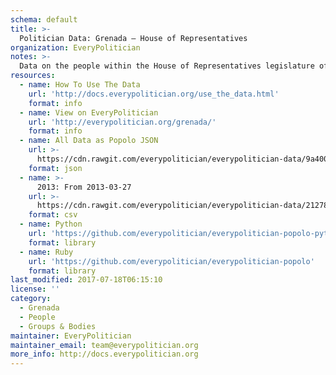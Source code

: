 ```yaml
---
schema: default
title: >-
  Politician Data: Grenada — House of Representatives
organization: EveryPolitician
notes: >-
  Data on the people within the House of Representatives legislature of Grenada.
resources:
  - name: How To Use The Data
    url: 'http://docs.everypolitician.org/use_the_data.html'
    format: info
  - name: View on EveryPolitician
    url: 'http://everypolitician.org/grenada/'
    format: info
  - name: All Data as Popolo JSON
    url: >-
      https://cdn.rawgit.com/everypolitician/everypolitician-data/9a4002f3dda7bce45d1db84b959ae70304338336/data/Grenada/House_of_Representatives/ep-popolo-v1.0.json
    format: json
  - name: >-
      2013: From 2013-03-27
    url: >-
      https://cdn.rawgit.com/everypolitician/everypolitician-data/2127873c3975dc29ef08d7efcbf721d7ada2ffd6/data/Grenada/House_of_Representatives/term-2013.csv
    format: csv
  - name: Python
    url: 'https://github.com/everypolitician/everypolitician-popolo-python'
    format: library
  - name: Ruby
    url: 'https://github.com/everypolitician/everypolitician-popolo'
    format: library
last_modified: 2017-07-18T06:15:10
license: ''
category:
  - Grenada
  - People
  - Groups & Bodies
maintainer: EveryPolitician
maintainer_email: team@everypolitician.org
more_info: http://docs.everypolitician.org
---
```

